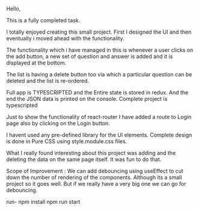 Hello,

This is a fully completed task.

I totally enjoyed creating this small project. First I designed the UI and then eventually i moved ahead with the functionality.

The functionality which i have managed in this is whenever a user clicks on the add button, a new set of question and answer is added and it is displayed at the bottom.

The list is having a delete button too via which a particular question can be deleted and the list is re-ordered.

Full app is TYPESCRIPTED and the Entire state is stored in redux. And the end the JSON data is printed on the console.
Complete project is typescripted

Just to show the functionality of react-router I have added a route to Login page also by clicking on the Login button.

I havent used any pre-defined library for the UI elements. Complete design is done in Pure CSS using style.module.css files.

What I really found interesting about this project was adding and the deleting the data on the same page itself. It was fun to do that.

Scope of Improvement : We can add debouncing using useEffect to cut down the number of rendering of the components. Although its a small project so it goes well. But if we really have a very big one we can go for debouncing.

run-
npm install
npm run start
